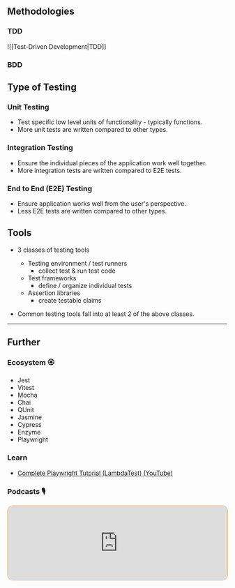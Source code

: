 ## Methodologies

### TDD

![[Test-Driven Development|TDD]]

### BDD

## Type of Testing

### Unit Testing

- Test specific low level units of functionality - typically functions.
- More unit tests are written compared to other types.
### Integration Testing

- Ensure the individual pieces of the application work well together.
- More integration tests are written compared to E2E tests.
### End to End (E2E) Testing

- Ensure application works well from the user's perspective.
- Less E2E tests are written compared to other types.
## Tools

- 3 classes of testing tools
    - Testing environment / test runners
        - collect test & run test code
    - Test frameworks
        - define / organize individual tests
    - Assertion libraries
        - create testable claims

- Common testing tools fall into at least 2 of the above classes.

---
## Further
### Ecosystem 🏵

- Jest
- Vitest
- Mocha
- Chai
- QUnit
- Jasmine
- Cypress
- Enzyme
- Playwright
### Learn

- [Complete Playwright Tutorial (LambdaTest) (YouTube)](https://www.youtube.com/watch?v=wawbt1cATsk)
### Podcasts 🎙

<iframe style='margin-bottom: .5rem; display: block; height: 170px; width: 100%; border: 1px solid #edae49; border-radius: .75rem; box-sizing: content-box' src='https://podverse.fm/embed/player?episodeId=cIJzdQmqnW1' title='Podverse Embed Player' class='pv-embed-player'>CodeNewbie - Why do I need to test my code? (Jonas Nicklas)</iframe>
